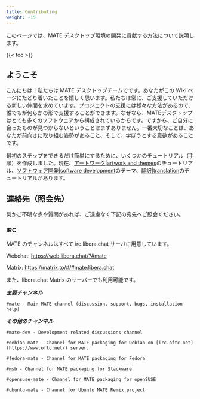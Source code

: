 ```yaml
---
title: Contributing
weight: -15
---
```


<!-- This page describes how to contribute to the MATE Desktop Environment. -->
このページでは、MATE デスクトップ環境の開発に貢献する方法について説明します。

{{< toc >}}

<!--## Welcome-->
## ようこそ

<!--Hi! We are the MATE Desktop Team and we are glad you found your way to this page. We always need new people who want to help. Help can be done in many several ways and everyone can help in one way or another. Yes, we said everyone, because the MATE Desktop is composed of so many different bits and pieces; not finding anything that suits you is almost impossible. The most important thing is that you are motivated and have a willingness to learn.-->
こんにちは！私たちは MATE デスクトップチームでです。あなたがこの Wiki ページにたどり着いたことを嬉しく思います。私たちは常に、ご支援していただける新しい仲間を求めています。プロジェクトの支援には様々な方法があるので、誰でもが何らかの形で支援することができます。なぜなら、MATEデスクトップはとても多くのソフトウェアから構成されているからです。ですから、ご自分に合ったものが見つからないということはまずありません。一番大切なことは、あなたが前向きに取り組む姿勢があること、そして、学ぼうとする意欲があることです。

<!--To make the initial steps as easy as possible for you, we set up some tutorials. Currently there are tutorials for [artwork and themes](../../contributing/artwork-and-themes/getting-started/) for [software development](../../contributing/software-development/getting-started/) and for [translation](../../contributing/translation/getting-started/).-->
最初のステップをできるだけ簡単にするために、いくつかのチュートリアル（手順）を作成しました。現在、[アートワーク|artwork and themes](../../contributing/artwork-and-themes/getting-started/)のチュートリアル、[ソフトウェア開発|software development](../../contributing/software-development/getting-started/)のテーマ、[翻訳|translation](../../contributing/translation/getting-started/)のチュートリアルがあります。

<!--## Contact-->
## 連絡先（照会先）

<!--If you have any questions do not hesitate to come and ask us.-->
何かご不明な点や質問があれば、ご遠慮なく下記の宛先へご照会ください。

### IRC

<!--All MATE channels are on the [irc.libera.chat](https://libera.chat/) server.-->
MATE のチャンネルはすべて irc.libera.chat サーバに用意しています。

Webchat: https://web.libera.chat/?#mate

Matrix: https://matrix.to/#/#mate:libera.chat

<!--They are also available on the libera.chat Matrix server.-->
また、libera.chat Matrix のサーバーでも利用可能です。

<!--***Main channel***-->
***主要チャンネル***

    #mate - Main MATE channel (discussion, support, bugs, installation help)

<!--***Other channels***-->
***その他のチャンネル***

    #mate-dev - Development related discussions channel

    #debian-mate - Channel for MATE packaging for Debian on [irc.oftc.net](https://www.oftc.net/) server.

    #fedora-mate - Channel for MATE packaging for Fedora

    #msb - Channel for MATE packaging for Slackware

    #opensuse-mate - Channel for MATE packaging for openSUSE

    #ubuntu-mate - Channel for Ubuntu MATE Remix project

